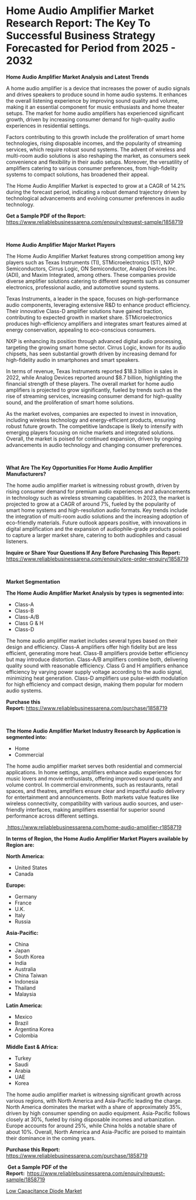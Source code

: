 <p><h1>Home Audio Amplifier Market Research Report: The Key To Successful Business Strategy Forecasted for Period from 2025 - 2032</h1></p><p><strong>Home Audio Amplifier Market Analysis and Latest Trends</strong></p>
<p><p>A home audio amplifier is a device that increases the power of audio signals and drives speakers to produce sound in home audio systems. It enhances the overall listening experience by improving sound quality and volume, making it an essential component for music enthusiasts and home theater setups. The market for home audio amplifiers has experienced significant growth, driven by increasing consumer demand for high-quality audio experiences in residential settings. </p><p>Factors contributing to this growth include the proliferation of smart home technologies, rising disposable incomes, and the popularity of streaming services, which require robust sound systems. The advent of wireless and multi-room audio solutions is also reshaping the market, as consumers seek convenience and flexibility in their audio setups. Moreover, the versatility of amplifiers catering to various consumer preferences, from high-fidelity systems to compact solutions, has broadened their appeal.</p><p>The Home Audio Amplifier Market is expected to grow at a CAGR of 14.2% during the forecast period, indicating a robust demand trajectory driven by technological advancements and evolving consumer preferences in audio technology.</p></p>
<p><strong>Get a Sample PDF of the Report:&nbsp;</strong> <a href="https://www.reliablebusinessarena.com/enquiry/request-sample/1858719?utm_campaign=3183&utm_medium=2&utm_source=Github&utm_content=ia&utm_term=06042025&utm_id=home-audio-amplifier">https://www.reliablebusinessarena.com/enquiry/request-sample/1858719</a></p>
<p>&nbsp;</p>
<p><strong>Home Audio Amplifier Major Market Players</strong></p>
<p><p>The Home Audio Amplifier Market features strong competition among key players such as Texas Instruments (TI), STMicroelectronics (ST), NXP Semiconductors, Cirrus Logic, ON Semiconductor, Analog Devices Inc. (ADI), and Maxim Integrated, among others. These companies provide diverse amplifier solutions catering to different segments such as consumer electronics, professional audio, and automotive sound systems.</p><p>Texas Instruments, a leader in the space, focuses on high-performance audio components, leveraging extensive R&D to enhance product efficiency. Their innovative Class-D amplifier solutions have gained traction, contributing to expected growth in market share. STMicroelectronics produces high-efficiency amplifiers and integrates smart features aimed at energy conservation, appealing to eco-conscious consumers.</p><p>NXP is enhancing its position through advanced digital audio processing, targeting the growing smart home sector. Cirrus Logic, known for its audio chipsets, has seen substantial growth driven by increasing demand for high-fidelity audio in smartphones and smart speakers.</p><p>In terms of revenue, Texas Instruments reported $18.3 billion in sales in 2022, while Analog Devices reported around $8.7 billion, highlighting the financial strength of these players. The overall market for home audio amplifiers is projected to grow significantly, fueled by trends such as the rise of streaming services, increasing consumer demand for high-quality sound, and the proliferation of smart home solutions.</p><p>As the market evolves, companies are expected to invest in innovation, including wireless technology and energy-efficient products, ensuring robust future growth. The competitive landscape is likely to intensify with emerging players focusing on niche markets and integrated solutions. Overall, the market is poised for continued expansion, driven by ongoing advancements in audio technology and changing consumer preferences.</p></p>
<p>&nbsp;</p>
<p><strong>What Are The Key Opportunities For Home Audio Amplifier Manufacturers?</strong></p>
<p><p>The home audio amplifier market is witnessing robust growth, driven by rising consumer demand for premium audio experiences and advancements in technology such as wireless streaming capabilities. In 2023, the market is projected to grow at a CAGR of around 7%, fueled by the popularity of smart home systems and high-resolution audio formats. Key trends include the integration of multi-room audio solutions and the increasing adoption of eco-friendly materials. Future outlook appears positive, with innovations in digital amplification and the expansion of audiophile-grade products poised to capture a larger market share, catering to both audiophiles and casual listeners.</p></p>
<p><strong>Inquire or Share Your Questions If Any Before Purchasing This Report:</strong> <a href="https://www.reliablebusinessarena.com/enquiry/pre-order-enquiry/1858719?utm_campaign=3183&utm_medium=2&utm_source=Github&utm_content=ia&utm_term=06042025&utm_id=home-audio-amplifier">https://www.reliablebusinessarena.com/enquiry/pre-order-enquiry/1858719</a></p>
<p>&nbsp;</p>
<p><strong>Market Segmentation</strong></p>
<p><strong>The Home Audio Amplifier Market Analysis by types is segmented into:</strong></p>
<p><ul><li>Class-A</li><li>Class-B</li><li>Class-A/B</li><li>Class G & H</li><li>Class-D</li></ul></p>
<p><p>The home audio amplifier market includes several types based on their design and efficiency. Class-A amplifiers offer high fidelity but are less efficient, generating more heat. Class-B amplifiers provide better efficiency but may introduce distortion. Class-A/B amplifiers combine both, delivering quality sound with reasonable efficiency. Class G and H amplifiers enhance efficiency by varying power supply voltage according to the audio signal, minimizing heat generation. Class-D amplifiers use pulse-width modulation for high efficiency and compact design, making them popular for modern audio systems.</p></p>
<p><strong>Purchase this Report:&nbsp;</strong><a href="https://www.reliablebusinessarena.com/purchase/1858719?utm_campaign=3183&utm_medium=2&utm_source=Github&utm_content=ia&utm_term=06042025&utm_id=home-audio-amplifier">https://www.reliablebusinessarena.com/purchase/1858719</a></p>
<p>&nbsp;</p>
<p><strong>The Home Audio Amplifier Market Industry Research by Application is segmented into:</strong></p>
<p><ul><li>Home</li><li>Commercial</li></ul></p>
<p><p>The home audio amplifier market serves both residential and commercial applications. In home settings, amplifiers enhance audio experiences for music lovers and movie enthusiasts, offering improved sound quality and volume control. In commercial environments, such as restaurants, retail spaces, and theatres, amplifiers ensure clear and impactful audio delivery for entertainment and announcements. Both markets value features like wireless connectivity, compatibility with various audio sources, and user-friendly interfaces, making amplifiers essential for superior sound performance across different settings.</p></p>
<p><a href="https://www.reliablebusinessarena.com/home-audio-amplifier-r1858719?utm_campaign=3183&utm_medium=2&utm_source=Github&utm_content=ia&utm_term=06042025&utm_id=home-audio-amplifier">&nbsp;https://www.reliablebusinessarena.com/home-audio-amplifier-r1858719</a></p>
<p><strong>In terms of Region, the Home Audio Amplifier Market Players available by Region are:</strong></p>
<p>
    <p> <strong> North America: </strong>
        <ul>
            <li>United States</li>
            <li>Canada</li>
        </ul>
        </p> 
    <p> <strong> Europe: </strong>
        <ul>
            <li>Germany</li>
            <li>France</li>
            <li>U.K.</li>
            <li>Italy</li>
            <li>Russia</li>
        </ul>
        </p> 
    <p> <strong> Asia-Pacific: </strong>
        <ul>
            <li>China</li>
            <li>Japan</li>
            <li>South Korea</li>
            <li>India</li>
            <li>Australia</li>
            <li>China Taiwan</li>
            <li>Indonesia</li>
            <li>Thailand</li>
            <li>Malaysia</li>
        </ul>
        </p> 
    <p> <strong> Latin America: </strong>
        <ul>
            <li>Mexico</li>
            <li>Brazil</li>
            <li>Argentina Korea</li>
            <li>Colombia</li>
        </ul>
        </p> 
    <p> <strong> Middle East & Africa: </strong>
        <ul>
            <li>Turkey</li>
            <li>Saudi</li>
            <li>Arabia</li>
            <li>UAE</li>
            <li>Korea</li>
        </ul>
    </p>
    </p>
<p><p>The home audio amplifier market is witnessing significant growth across various regions, with North America and Asia-Pacific leading the charge. North America dominates the market with a share of approximately 35%, driven by high consumer spending on audio equipment. Asia-Pacific follows closely at 30%, fueled by rising disposable incomes and urbanization. Europe accounts for around 25%, while China holds a notable share of about 10%. Overall, North America and Asia-Pacific are poised to maintain their dominance in the coming years.</p></p>
<p><strong>Purchase this Report: </strong><a href="https://www.reliablebusinessarena.com/purchase/1858719?utm_campaign=3183&utm_medium=2&utm_source=Github&utm_content=ia&utm_term=06042025&utm_id=home-audio-amplifier">https://www.reliablebusinessarena.com/purchase/1858719</a></p>
<p>&nbsp;<strong>Get a Sample PDF of the Report:&nbsp;&nbsp;</strong><a href="https://www.reliablebusinessarena.com/enquiry/request-sample/1858719?utm_campaign=3183&utm_medium=2&utm_source=Github&utm_content=ia&utm_term=06042025&utm_id=home-audio-amplifier">https://www.reliablebusinessarena.com/enquiry/request-sample/1858719</a></p>
<p><strong></strong></p>
<p><p><a href="https://github.com/nacrehuipie/Market-Research-Report-List-1/blob/main/low-capacitance-diode-market.md?utm_campaign=3183&utm_medium=2&utm_source=Github&utm_content=ia&utm_term=06042025&utm_id=home-audio-amplifier">Low Capacitance Diode Market</a></p></p>